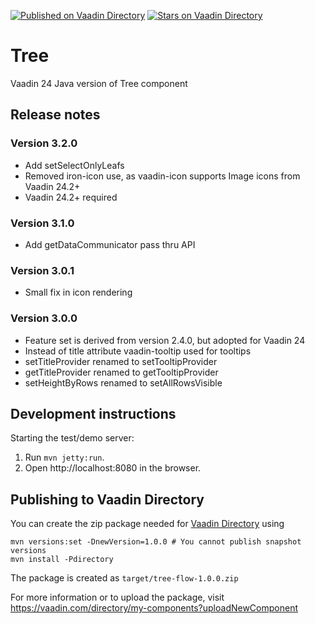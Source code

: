 [![Published on Vaadin  Directory](https://img.shields.io/badge/Vaadin%20Directory-published-00b4f0.svg)](https://vaadin.com/directory/component/tree)
[![Stars on Vaadin Directory](https://img.shields.io/vaadin-directory/star/tree.svg)](https://vaadin.com/directory/component/tree)

# Tree

Vaadin 24 Java version of Tree component

## Release notes

### Version 3.2.0

- Add setSelectOnlyLeafs 
- Removed iron-icon use, as vaadin-icon supports Image icons from Vaadin 24.2+
- Vaadin 24.2+ required

### Version 3.1.0

- Add getDataCommunicator pass thru API

### Version 3.0.1

- Small fix in icon rendering

### Version 3.0.0

- Feature set is derived from version 2.4.0, but adopted for Vaadin 24
- Instead of title attribute vaadin-tooltip used for tooltips
- setTitleProvider renamed to setTooltipProvider
- getTitleProvider renamed to getTooltipProvider
- setHeightByRows renamed to setAllRowsVisible

## Development instructions

Starting the test/demo server:
1. Run `mvn jetty:run`.
2. Open http://localhost:8080 in the browser.

## Publishing to Vaadin Directory

You can create the zip package needed for [Vaadin Directory](https://vaadin.com/directory/) using
```
mvn versions:set -DnewVersion=1.0.0 # You cannot publish snapshot versions 
mvn install -Pdirectory
```

The package is created as `target/tree-flow-1.0.0.zip`

For more information or to upload the package, visit https://vaadin.com/directory/my-components?uploadNewComponent
